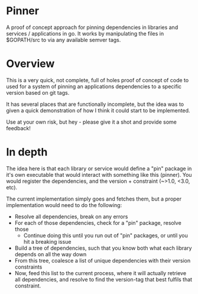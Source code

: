 # Pinner
A proof of concept approach for pinning dependencies in libraries and services / applications
in go. It works by manipulating the files in $GOPATH/src to via any available semver tags.

# Overview
This is a very quick, not complete, full of holes proof of concept of code to used
for a system of pinning an applications dependencies to a specific version based
on git tags.

It has several places that are functionally incomplete, but the idea was to given
a quick demonstration of how I think it could start to be implemented.

Use at your own risk, but hey - please give it a shot and provide some feedback!

# In depth
The idea here is that each library or service would define a "pin" package in it's
own executable that would interact with something like this (pinner). You would
register the dependencies, and the version + constraint (~>1.0, <3.0, etc).

The current implementation simply goes and fetches them, but a proper implementation
would need to do the following:

* Resolve all dependencies, break on any errors
* For each of those dependencies, check for a "pin" package, resolve those
    * Continue doing this until you run out of "pin" packages, or until you hit a breaking issue
* Build a tree of dependencies, such that you know both what each library depends on all the way down
* From this tree, coalesce a list of unique dependencies with their version constraints
* Now, feed this list to the current process, where it will actually retrieve all dependencies, and resolve to find the version-tag that best fulfils that constraint.
